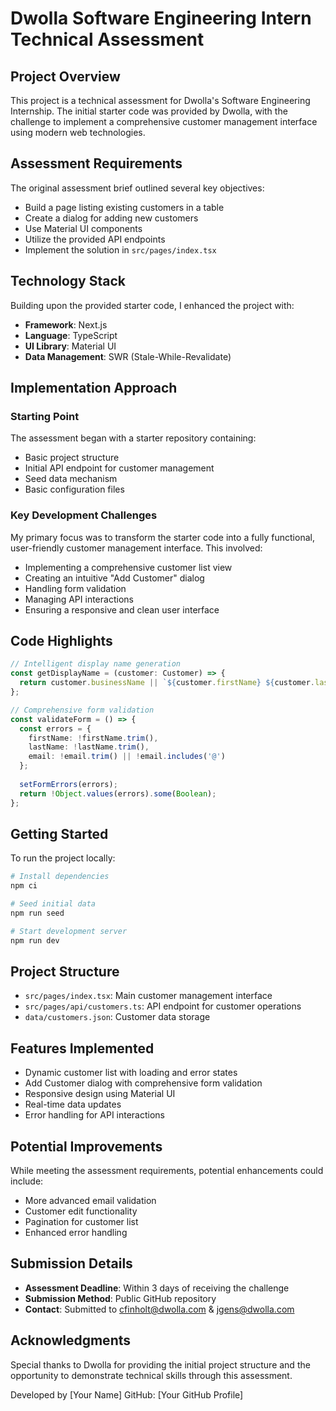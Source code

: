 # Dwolla Software Engineering Intern Technical Assessment

## Project Overview

This project is a technical assessment for Dwolla's Software Engineering Internship. The initial starter code was provided by Dwolla, with the challenge to implement a comprehensive customer management interface using modern web technologies.

## Assessment Requirements

The original assessment brief outlined several key objectives:
- Build a page listing existing customers in a table
- Create a dialog for adding new customers
- Use Material UI components
- Utilize the provided API endpoints
- Implement the solution in `src/pages/index.tsx`

## Technology Stack

Building upon the provided starter code, I enhanced the project with:
- **Framework**: Next.js
- **Language**: TypeScript
- **UI Library**: Material UI
- **Data Management**: SWR (Stale-While-Revalidate)

## Implementation Approach

### Starting Point

The assessment began with a starter repository containing:
- Basic project structure
- Initial API endpoint for customer management
- Seed data mechanism
- Basic configuration files

### Key Development Challenges

My primary focus was to transform the starter code into a fully functional, user-friendly customer management interface. This involved:
- Implementing a comprehensive customer list view
- Creating an intuitive "Add Customer" dialog
- Handling form validation
- Managing API interactions
- Ensuring a responsive and clean user interface

## Code Highlights

```typescript
// Intelligent display name generation
const getDisplayName = (customer: Customer) => {
  return customer.businessName || `${customer.firstName} ${customer.lastName}`;
};

// Comprehensive form validation
const validateForm = () => {
  const errors = {
    firstName: !firstName.trim(),
    lastName: !lastName.trim(),
    email: !email.trim() || !email.includes('@')
  };
  
  setFormErrors(errors);
  return !Object.values(errors).some(Boolean);
};
```

## Getting Started

To run the project locally:

```bash
# Install dependencies
npm ci

# Seed initial data
npm run seed

# Start development server
npm run dev
```

## Project Structure

- `src/pages/index.tsx`: Main customer management interface
- `src/pages/api/customers.ts`: API endpoint for customer operations
- `data/customers.json`: Customer data storage

## Features Implemented

- Dynamic customer list with loading and error states
- Add Customer dialog with comprehensive form validation
- Responsive design using Material UI
- Real-time data updates
- Error handling for API interactions

## Potential Improvements

While meeting the assessment requirements, potential enhancements could include:
- More advanced email validation
- Customer edit functionality
- Pagination for customer list
- Enhanced error handling

## Submission Details

- **Assessment Deadline**: Within 3 days of receiving the challenge
- **Submission Method**: Public GitHub repository
- **Contact**: Submitted to cfinholt@dwolla.com & jgens@dwolla.com

## Acknowledgments

Special thanks to Dwolla for providing the initial project structure and the opportunity to demonstrate technical skills through this assessment.

Developed by [Your Name]
GitHub: [Your GitHub Profile]
